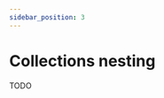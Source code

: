 ```yaml
---
sidebar_position: 3
---
```


# Collections nesting
<!-- TODO this will change to store when API is updated -->

TODO
